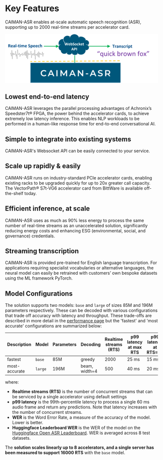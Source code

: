 # Key Features

CAIMAN-ASR enables at-scale automatic speech recognition (ASR), supporting up to 2000 real-time streams per accelerator card.

![CAIMAN-ASR flow](./assets/caiman-asr-flow-1024x328.png)

## Lowest end-to-end latency

CAIMAN-ASR leverages the parallel processing advantages of Achronix’s Speedster7t® FPGA, the power behind the accelerator cards, to achieve extremely low latency inference. This enables NLP workloads to be performed in a human-like response time for end-to-end conversational AI.

## Simple to integrate into existing systems

CAIMAN-ASR's Websocket API can be easily connected to your service.

## Scale up rapidly & easily

CAIMAN-ASR runs on industry-standard PCIe accelerator cards, enabling existing racks to be upgraded quickly for up to 20x greater call capacity. The VectorPath® S7t-VG6 accelerator card from BittWare is available off-the-shelf today.

## Efficient inference, at scale

CAIMAN-ASR uses as much as 90% less energy to process the same number of real-time streams as an unaccelerated solution, significantly reducing energy costs and enhancing ESG (environmental, social, and governance) credentials.

## Streaming transcription

CAIMAN-ASR is provided pre-trained for English language transcription. For applications requiring specialist vocabularies or alternative languages, the neural model can easily be retrained with customers’ own bespoke datasets using the ML framework PyTorch.

## Model Configurations <a name="model-configs"></a>

The solution supports two models: `base` and `large` of sizes 85M and 196M parameters respectively. These can be decoded with various configurations that trade off accuracy with latency and throughput. These trade-offs are described in more detail in the [performance page](./performance.md) but the 'fastest' and 'most accurate' configurations are summarized below:

| Description   | Model   | Parameters | Decoding      | Realtime streams (RTS) | p99 latency at max RTS  | p99 latency at RTS=32  | Huggingface Leaderboard WER  |
|---------------|---------|------------|---------------|------------------------|-------------------------|------------------------|------------------------------|
| fastest       | `base`  | 85M        | greedy        | 2000                   |   25 ms                 | 15 ms                  | 13.50%                       |
| most-accurate | `large` | 196M       | beam, width=4 | 500                    |   40 ms                 | 20 ms                  | 11.59%                       |

where:

- **Realtime streams (RTS)** is the number of concurrent streams that can be serviced by a single accelerator using default settings
- **p99 latency** is the 99th-percentile latency to process a single 60 ms audio frame and return any predictions. Note that latency increases with the number of concurrent streams.
- **WER** is the Word Error Rate, a measure of the accuracy of the model. Lower is better.
- **Huggingface Leaderboard WER** is the WER of the model on the [Huggingface Open ASR Leaderboard](https://huggingface.co/spaces/hf-audio/open_asr_leaderboard). WER is averaged across 8 test datasets.

The **solution scales linearly up to 8 accelerators, and a single server has been measured to support 16000 RTS** with the `base` model.
